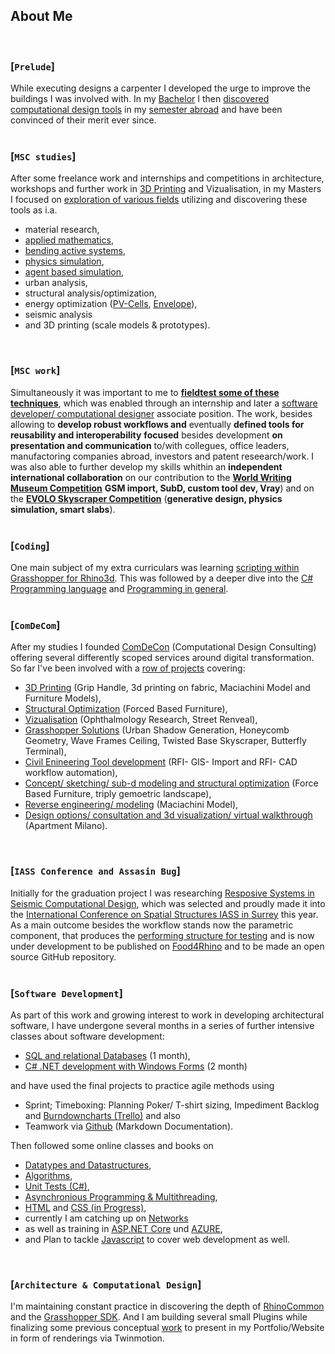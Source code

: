 ## About Me
<br>

### [`Prelude`]
<p></p>
While executing designs a carpenter I developed the urge to improve the buildings I was involved with.  
In my <a href="https://issuu.com/home/published/portfolio_tim_fischer__en_">Bachelor</a> I then <a href="https://www.ciee.org/go-abroad/college-study-abroad/programs/germany/berlin/global-architecture-design#academics">discovered computational design tools</a> in my <a href="https://www.archip.eu/">semester abroad</a> and have been convinced of their merit ever since.
<br/>
<br/>

### [`MSC studies`]
<p></p>
After some freelance work and internships and competitions in architecture, workshops and further work in <a href="https://vimeo.com/manage/videos/153258593">3D Printing</a> and Vizualisation, in my Masters I focused on <a href="https://issuu.com/timfischer45/docs/grasshopper_polimi_p1-17_01">exploration of various fields</a> utilizing and discovering these tools as i.a.  

- material research,
- <a href="https://vimeo.com/219884392">applied mathematics</a>,
- <a href="https://issuu.com/timfischer45/docs/extreme_living_-_functional_unit_-_">bending active systems</a>,
- <a href="https://vimeo.com/226139359">physics simulation</a>,
- <a href="https://vimeo.com/247093054">agent based simulation</a>, 
- urban analysis,
- structural analysis/optimization,
- energy optimization (<a href="https://vimeo.com/manage/videos/257005791">PV-Cells</a>, <a href="https://vimeo.com/manage/videos/257005791">Envelope</a>),
- seismic analysis
- and 3D printing (scale models & prototypes).
<br/>

### [`MSC work`]
<p></p>
Simultaneously it was important to me to <a href="https://vimeo.com/236308356"><b>fieldtest some of these techniques</b></a>, which was enabled through an internship and later a <a href="http://www.textilearchitecture.polimi.it/#research">software developer/ computational designer</a> associate position.
The work, besides allowing to <b>develop robust workflows and</b> eventually <b>defined tools for reusability and interoperability</b> <b>focused</b> besides development <b>on presentation and communication</b> to/with collegues, office leaders, manufactoring companies abroad, investors and patent reseearch/work.  
I was also able to further develop my skills whithin an <b>independent international collaboration</b> on our contribution to the <a href="https://timsdesigns.wixsite.com/cdconsulting/world-writing-museum"><b>World Writing Museum Competition</b></a> <b>GSM import, SubD, custom tool dev, Vray</b>) and on the <a href="https://www.evolo.us/category/competition/"><b>EVOLO Skyscraper Competition</b></a> (<b>generative design, physics simulation, smart slabs</b>).
<br/>
<br/>

### [`Coding`]
<p></p>
One main subject of my extra curriculars was learning <a href="https://vimeo.com/247048808">scripting within Grasshopper for Rhino3d</a>.  
This was followed by a deeper dive into the <a href="https://www.oreilly.com/learning-paths/learning-path-c/9781491987186/">C# Programming language</a> and <a href="https://cs50.harvard.edu/college/2021/fall/weeks/0/">Programming in general</a>.
<br/>
<br/>

### [`ComDeCom`]
<p></p>
After my studies I founded <a href="https://www.comdecon.com">ComDeCon</a> (Computational Design Consulting) offering several differently scoped services around digital transformation. So far I've been involved with a <a href="https://timsdesigns.wixsite.com/cdconsulting/allprojects">row of projects</a> covering:

* <a href="https://timsdesigns.wixsite.com/cdconsulting/productdesign">3D Printing</a> (Grip Handle, 3d printing on fabric, Maciachini Model and Furniture Models),  
* <a href="https://timsdesigns.wixsite.com/cdconsulting/furniture">Structural Optimization</a> (Forced Based Furniture),  
* <a href="https://timsdesigns.wixsite.com/cdconsulting/graphicdesign">Vizualisation</a> (Ophthalmology Research, Street Renveal),  
* <a href="https://timsdesigns.wixsite.com/cdconsulting/urbandesign">Grasshopper Solutions</a> (Urban Shadow Generation, Honeycomb Geometry, Wave Frames Ceiling, Twisted Base Skyscraper, Butterfly Terminal),  
* <a href="https://timsdesigns.wixsite.com/cdconsulting/infrastructuredesign">Civil Enineering Tool development</a> (RFI- GIS- Import and RFI- CAD workflow automation),  
* <a href="https://vimeo.com/manage/videos/319545166">Concept/ sketching/ sub-d modeling and structural optimization</a> (Force Based Furniture,  triply gemoetric landscape),  
* <a href="https://timsdesigns.wixsite.com/cdconsulting/allprojects">Reverse engineering/ modeling</a> (Maciachini Model),  
* <a href="">Design options/ consultation and 3d visualization/ virtual walkthrough</a> (Apartment Milano).
<br/>

### [`IASS Conference and Assasin Bug`]
<p></p>
Initially for the graduation project I was researching <a href="https://www.livestreamevent.uk/iass2021/wp-content/uploads/sites/25/2021/08/975.pdf">Resposive Systems in Seismic Computational Design</a>, which was selected and proudly made it into the <a href="https://iass-structures.org/">International Conference on Spatial Structures IASS in Surrey</a> this year.  
As a main outcome besides the workflow stands now the parametric component, that produces the <a href="https://www.youtube.com/watch?v=Zp45P_SOf4U">performing structure for testing</a> and is now under development to be published on <a href="https://www.food4rhino.com">Food4Rhino</a> and to be made an open source GitHub repository.
<br/>
<br/>

### [`Software Development`]
<p></p>
As part of this work and growing interest to work in developing architectural software, I have undergone several months in a series of further intensive classes about software development:  

* <a href="https://www.alfatraining.de/gefoerderte-weiterbildung/berlinmitte/stadt/berlin-mitte/kurs/relationale-datenbanken-sql/N/0/0/kombi/relationale-datenbanken-sql/#pos1">SQL and relational Databases</a> (1 month),  
* <a href="https://www.alfatraining.de/gefoerderte-weiterbildung/berlinmitte/stadt/berlin-mitte/kurs/visual-cnet/N/0/0/kombi/c-entwickler-in/#pos1">C# .NET development with Windows Forms</a> (2 month)  
<p></p>
and have used the final projects to practice agile methods using

- Sprint; Timeboxing: Planning Poker/ T-shirt sizing, Impediment Backlog and <a href="https://www.burndownfortrello.com/index.php#"> Burndowncharts (Trello)</a> and also
- Teamwork via <a href="https://github.com/Computational-Design-Consulting">Github</a> (Markdown Documentation).  

<p></p>
Then followed some online classes and books on

- <a href="https://www.amazon.com/Computer-Science-Distilled-Computational-Problems/dp/0997316020">Datatypes and Datastructures</a>,
- [Algorithms](https://www.youtube.com/watch?v=fykrlqbV9wM&list=PL5UjM1xA8Bj8AjiTw2Aeb9yinE4-3j0PT&index=4),
- <a href="https://www.youtube.com/watch?v=ub3P8c87cwk">Unit Tests (C#)</a>,
- [Asynchronious Programming & Multithreading](https://www.youtube.com/watch?v=2moh18sh5p4&t=943s),
- <a href="https://www.w3schools.com/html/default.asp">HTML</a> and <a href="https://www.w3schools.com/css/default.asp">CSS (in Progress)</a>,
- currently I am catching up on <a href="https://www.geeksforgeeks.org/computer-network-tutorials/?ref=lbp">Networks</a>
- as well as training in [ASP.NET Core](https://www.tutorialsteacher.com/core/first-aspnet-core-application) und [AZURE](https://www.youtube.com/watch?v=zIfxkub7CLY),
- and Plan to tackle <a href="https://www.tutorialsteacher.com/javascript">Javascript</a> to cover web development as well.  
<br/>

### [`Architecture & Computational Design`]
<p></p>
I'm maintaining constant practice in discovering the depth of <a href="">RhinoCommon</a> and the <a href="">Grasshopper SDK</a>. And I am building several small Plugins while finalizing some previous conceptual <a href="https://timsdesigns.wixsite.com/cdconsulting/expo-2020">work</a> to present in my Portfolio/Website in form of renderings via Twinmotion.  
